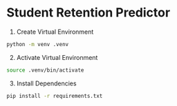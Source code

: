 # Student Retention Predictor

1. Create Virtual Environment
```bash
python -m venv .venv
```

2. Activate Virtual Environment
```bash
source .venv/bin/activate
```

3. Install Dependencies
```bash
pip install -r requirements.txt
```